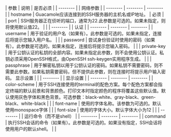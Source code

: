 
| 参数 | 说明 | 是否必须 |
| -------- |
| 网络参数 |
| -------- | -------- | -------- |
| hostname | Guacamole应该连接到的SSH服务器的主机名或IP地址。 | 必须 |
| port | SSH服务器正在侦听的端口，通常为22.此参数是可选的。如果未指定，则将使用默认值22。 |  |
| -------- |
| 认证 |
| -------- | -------- | -------- |
| username | 用于验证的用户名（如果有）。此参数是可选的。如果未指定，连接后将提示您输入用户名。 |  |
| password | 尝试身份验证时使用的密码（如果有）。此参数是可选的。如果未指定，连接后将提示您输入密码。 |  |
| private-key | 用于公钥认证的私钥的全部内容。如果未指定此参数，则不会使用公钥认证。私钥必须采用OpenSSH格式，由OpenSSH ssh-keygen实用程序生成。 |  |
| passphrase | 用于解密私钥以用于公钥认证的密码。如果私钥不需要密码，则不需要此参数。如果私钥需要密码，但不提供此参数，则在连接时将提示用户输入密码。  显示设置 |  |
| -------- |
| 显示设置 |
| -------- | -------- | -------- |
| color-scheme | 用于SSH连接使用的terminal的配色方案。每个配色方案都会指定终端的默认前景和背景颜色。打印文本时指定颜色的程序将覆盖这些默认值。默认使用灰色字体和黑色背景。可选参数：black-white、gray-black、green-black、white-black |  |
| font-name | 使用的字体名称。该参数为可选的。默认使用monospace字体 |  |
| font-size | 使用的字体大小。默认字体大小为12 |  |
| -------- |
| 运行命令（而不是shell） |
| -------- | -------- | -------- |
| command | 执行SSH会话的命令（如果有）。此参数是可选的。如果没有指定，SSH会话将使用用户的默认shell。 |  |



